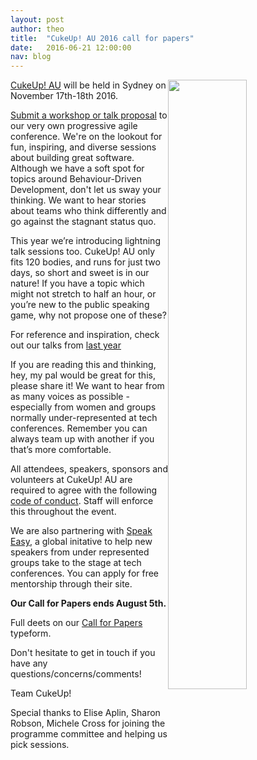 ```yaml
---
layout: post
author: theo
title:  "CukeUp! AU 2016 call for papers"
date:   2016-06-21 12:00:00
nav: blog
---
```


<img src="{{ site.url }}/images/blog/gaspar-cukeup.jpg" style="float:right; width:50%">

[CukeUp! AU](https://cucumber.io/events/cukeup-au-2016) will be held in Sydney on November 17th-18th 2016.

[Submit a workshop or talk proposal](https://cucumber.typeform.com/to/cJHTsK?source=blog) to our very own progressive agile conference. We're on the lookout for fun, inspiring, and diverse sessions about building great software. Although we have a soft spot for topics around Behaviour-Driven Development, don't let us sway your thinking. We want to hear stories about teams who think differently and go against the stagnant status quo.

This year we’re introducing lightning talk sessions too. CukeUp! AU only fits 120 bodies, and runs for just two days, so short and sweet is in our nature! If you have a topic which might not stretch to half an hour, or you’re new to the public speaking game, why not propose one of these?

For reference and inspiration, check out our talks from [last year](https://cucumber.io/blog/2016/01/11/cukeup-au-2015-videos)

If you are reading this and thinking, hey, my pal would be great for this, please share it! We want to hear from as many voices as possible - especially from women and groups normally under-represented at tech conferences. Remember you can always team up with another if you that’s more comfortable.

All attendees, speakers, sponsors and volunteers at CukeUp! AU are required to agree with the following [code of conduct](https://github.com/cucumber/cucumber/blob/master/CODE_OF_CONDUCT.md). Staff will enforce this throughout the event.

We are also partnering with [Speak Easy](http://speaking-easy.com/be-mentored), a global initative to help new speakers from under represented groups take to the stage at tech conferences. You can apply for free mentorship through their site. 

**Our Call for Papers ends August 5th.**

Full deets on our [Call for Papers](https://cucumber.typeform.com/to/cJHTsK?source=blog) typeform.

Don't hesitate to get in touch if you have any questions/concerns/comments!

Team CukeUp!

Special thanks to Elise Aplin, Sharon Robson, Michele Cross for joining the programme committee and helping us pick sessions.

